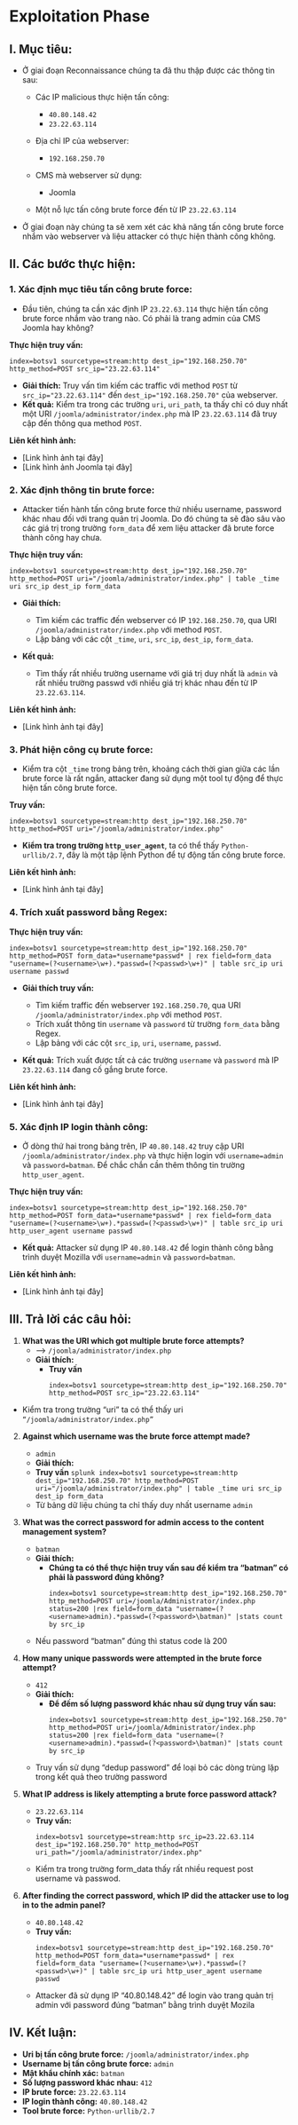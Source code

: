 # Exploitation Phase

## I. Mục tiêu:
- Ở giai đoạn Reconnaissance chúng ta đã thu thập được các thông tin sau:
  - Các IP malicious thực hiện tấn công:
    - `40.80.148.42`
    - `23.22.63.114`
      
  - Địa chỉ IP của webserver:
    - `192.168.250.70`
      
  - CMS mà webserver sử dụng:
    - Joomla
      
  - Một nỗ lực tấn công brute force đến từ IP `23.22.63.114`

- Ở giai đoạn này chúng ta sẽ xem xét các khả năng tấn công brute force nhắm vào webserver và liệu attacker có thực hiện thành công không.

## II. Các bước thực hiện:

### 1. Xác định mục tiêu tấn công brute force:
- Đầu tiên, chúng ta cần xác định IP `23.22.63.114` thực hiện tấn công brute force nhắm vào trang nào. Có phải là trang admin của CMS Joomla hay không?

**Thực hiện truy vấn:**
```splunk
index=botsv1 sourcetype=stream:http dest_ip="192.168.250.70" http_method=POST src_ip="23.22.63.114"
```
- **Giải thích:** Truy vấn tìm kiếm các traffic với method `POST` từ `src_ip="23.22.63.114"` đến `dest_ip="192.168.250.70"` của webserver.
- **Kết quả:** Kiểm tra trong các trường `uri`, `uri_path`, ta thấy chỉ có duy nhất một URI `/joomla/administrator/index.php` mà IP `23.22.63.114` đã truy cập đến thông qua method `POST`.

**Liên kết hình ảnh:**
- [Link hình ảnh tại đây]
- [Link hình ảnh Joomla tại đây]

### 2. Xác định thông tin brute force:
- Attacker tiến hành tấn công brute force thử nhiều username, password khác nhau đối với trang quản trị Joomla. Do đó chúng ta sẽ đào sâu vào các giá trị trong trường `form_data` để xem liệu attacker đã brute force thành công hay chưa.

**Thực hiện truy vấn:**
```splunk
index=botsv1 sourcetype=stream:http dest_ip="192.168.250.70" http_method=POST uri="/joomla/administrator/index.php" | table _time uri src_ip dest_ip form_data
```
- **Giải thích:**
  - Tìm kiếm các traffic đến webserver có IP `192.168.250.70`, qua URI `/joomla/administrator/index.php` với method `POST`.
  - Lập bảng với các cột `_time`, `uri`, `src_ip`, `dest_ip`, `form_data`.

- **Kết quả:**
  - Tìm thấy rất nhiều trường username với giá trị duy nhất là `admin` và rất nhiều trường passwd với nhiều giá trị khác nhau đến từ IP `23.22.63.114`.

**Liên kết hình ảnh:**
- [Link hình ảnh tại đây]

### 3. Phát hiện công cụ brute force:
- Kiểm tra cột `_time` trong bảng trên, khoảng cách thời gian giữa các lần brute force là rất ngắn, attacker đang sử dụng một tool tự động để thực hiện tấn công brute force. 

**Truy vấn:**
```splunk
index=botsv1 sourcetype=stream:http dest_ip="192.168.250.70" http_method=POST uri="/joomla/administrator/index.php"
```
- **Kiểm tra trong trường `http_user_agent`**, ta có thể thấy `Python-urllib/2.7`, đây là một tập lệnh Python để tự động tấn công brute force.

**Liên kết hình ảnh:**
- [Link hình ảnh tại đây]

### 4. Trích xuất password bằng Regex:
**Thực hiện truy vấn:**
```splunk
index=botsv1 sourcetype=stream:http dest_ip="192.168.250.70" http_method=POST form_data=*username*passwd* | rex field=form_data "username=(?<username>\w+).*passwd=(?<passwd>\w+)" | table src_ip uri username passwd
```
- **Giải thích truy vấn:**
  - Tìm kiếm traffic đến webserver `192.168.250.70`, qua URI `/joomla/administrator/index.php` với method `POST`.
  - Trích xuất thông tin `username` và `password` từ trường `form_data` bằng Regex.
  - Lập bảng với các cột `src_ip`, `uri`, `username`, `passwd`.

- **Kết quả:** Trích xuất được tất cả các trường `username` và `password` mà IP `23.22.63.114` đang cố gắng brute force.

**Liên kết hình ảnh:**
- [Link hình ảnh tại đây]

### 5. Xác định IP login thành công:
- Ở dòng thứ hai trong bảng trên, IP `40.80.148.42` truy cập URI `/joomla/administrator/index.php` và thực hiện login với `username=admin` và `password=batman`. Để chắc chắn cần thêm thông tin trường `http_user_agent`.

**Thực hiện truy vấn:**
```splunk
index=botsv1 sourcetype=stream:http dest_ip="192.168.250.70" http_method=POST form_data=*username*passwd* | rex field=form_data "username=(?<username>\w+).*passwd=(?<passwd>\w+)" | table src_ip uri http_user_agent username passwd
```
- **Kết quả:** Attacker sử dụng IP `40.80.148.42` để login thành công bằng trình duyệt Mozilla với `username=admin` và `password=batman`.

**Liên kết hình ảnh:**
- [Link hình ảnh tại đây]

## III. Trả lời các câu hỏi:

1. **What was the URI which got multiple brute force attempts?**
   - --> `/joomla/administrator/index.php`
   - **Giải thích:** 
      - **Truy vấn**
        ```splunk
        index=botsv1 sourcetype=stream:http dest_ip="192.168.250.70" http_method=POST src_ip="23.22.63.114"
        ```
  - Kiểm tra trong trường “uri” ta có thể thấy uri `“/joomla/administrator/index.php”`

2. **Against which username was the brute force attempt made?**
   - `admin`
   - **Giải thích:**
   - **Truy vấn**
          ```splunk
          index=botsv1 sourcetype=stream:http dest_ip="192.168.250.70" http_method=POST uri="/joomla/administrator/index.php" | table _time uri src_ip dest_ip form_data
          ```
   - Từ bảng dữ liệu chúng ta chỉ thấy duy nhất username `admin`

3. **What was the correct password for admin access to the content management system?**
   - `batman`
   - **Giải thích:**
     - **Chúng ta có thể thực hiện truy vấn sau để kiểm tra “batman” có phải là password đúng không?**
        ```splunk
        index=botsv1 sourcetype=stream:http dest_ip="192.168.250.70" http_method=POST uri=/joomla/Administrator/index.php status=200 |rex field=form_data "username=(?<username>admin).*passwd=(?<password>\batman)" |stats count by src_ip
        ```
    - Nếu password “batman” đúng thì status code là 200

4. **How many unique passwords were attempted in the brute force attempt?**
   - `412`
   - **Giải thích:**
     - **Để đếm số lượng password khác nhau sử dụng truy vấn sau:**
       ```splunk
       index=botsv1 sourcetype=stream:http dest_ip="192.168.250.70" http_method=POST uri=/joomla/Administrator/index.php status=200 |rex field=form_data "username=(?<username>admin).*passwd=(?<password>\batman)" |stats count by src_ip
       ```
    - Truy vấn sử dụng “dedup password” để loại bỏ các dòng trùng lặp trong kết quả theo trường password

5. **What IP address is likely attempting a brute force password attack?**
   - `23.22.63.114`
   - **Truy vấn:**
     ```splunk
     index=botsv1 sourcetype=stream:http src_ip=23.22.63.114 dest_ip="192.168.250.70" http_method=POST uri_path="/joomla/administrator/index.php"
     ```
   - Kiểm tra trong trường form_data thấy rất nhiều request post username và passwod.

6. **After finding the correct password, which IP did the attacker use to log in to the admin panel?**
   - `40.80.148.42`
   - **Truy vấn:**
     ```splunk
     index=botsv1 sourcetype=stream:http dest_ip="192.168.250.70" http_method=POST form_data=*username*passwd* | rex field=form_data "username=(?<username>\w+).*passwd=(?<passwd>\w+)" | table src_ip uri http_user_agent username passwd
     ```
   - Attacker đã sử dụng IP “40.80.148.42” để login vào trang quản trị admin với password đúng “batman” bằng trình duyệt Mozila

## IV. Kết luận:
- **Uri bị tấn công brute force:** `/joomla/administrator/index.php`
- **Username bị tấn công brute force:** `admin`
- **Mật khẩu chính xác:** `batman`
- **Số lượng password khác nhau:** `412`
- **IP brute force:** `23.22.63.114`
- **IP login thành công:** `40.80.148.42`
- **Tool brute force:** `Python-urllib/2.7`
